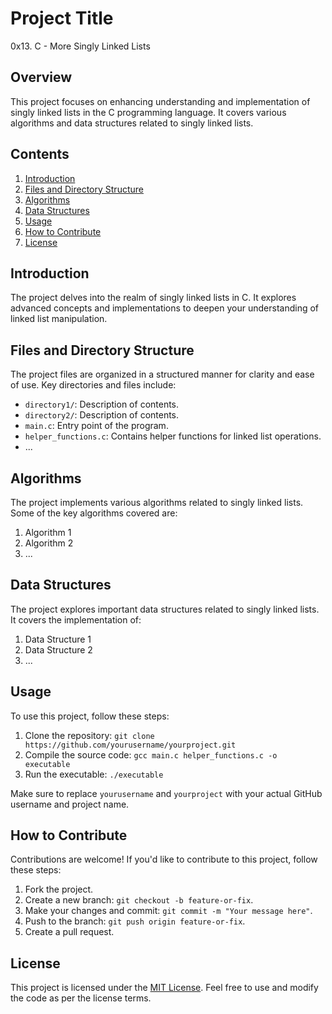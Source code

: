 # Project Title

0x13. C - More Singly Linked Lists

## Overview

This project focuses on enhancing understanding and implementation of singly linked lists in the C programming language. It covers various algorithms and data structures related to singly linked lists.

## Contents

1. [Introduction](#introduction)
2. [Files and Directory Structure](#files-and-directory-structure)
3. [Algorithms](#algorithms)
4. [Data Structures](#data-structures)
5. [Usage](#usage)
6. [How to Contribute](#how-to-contribute)
7. [License](#license)

## Introduction

The project delves into the realm of singly linked lists in C. It explores advanced concepts and implementations to deepen your understanding of linked list manipulation.

## Files and Directory Structure

The project files are organized in a structured manner for clarity and ease of use. Key directories and files include:

- `directory1/`: Description of contents.
- `directory2/`: Description of contents.
- `main.c`: Entry point of the program.
- `helper_functions.c`: Contains helper functions for linked list operations.
- ...

## Algorithms

The project implements various algorithms related to singly linked lists. Some of the key algorithms covered are:

1. Algorithm 1
2. Algorithm 2
3. ...

## Data Structures

The project explores important data structures related to singly linked lists. It covers the implementation of:

1. Data Structure 1
2. Data Structure 2
3. ...

## Usage

To use this project, follow these steps:

1. Clone the repository: `git clone https://github.com/yourusername/yourproject.git`
2. Compile the source code: `gcc main.c helper_functions.c -o executable`
3. Run the executable: `./executable`

Make sure to replace `yourusername` and `yourproject` with your actual GitHub username and project name.

## How to Contribute

Contributions are welcome! If you'd like to contribute to this project, follow these steps:

1. Fork the project.
2. Create a new branch: `git checkout -b feature-or-fix`.
3. Make your changes and commit: `git commit -m "Your message here"`.
4. Push to the branch: `git push origin feature-or-fix`.
5. Create a pull request.

## License

This project is licensed under the [MIT License](LICENSE). Feel free to use and modify the code as per the license terms.
